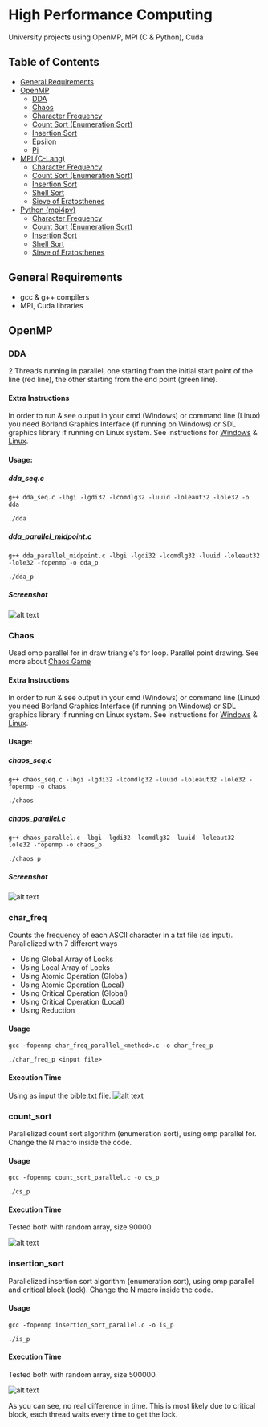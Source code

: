 # High Performance Computing

University projects using OpenMP, MPI (C & Python), Cuda

## Table of Contents
<!--ts-->
   * [General Requirements](#general-requirements)
   * [OpenMP](#openmp)
      * [DDA](#dda)
      * [Chaos](#chaos)
      * [Character Frequency](#char_freq)
      * [Count Sort (Enumeration Sort)](#count_sort)
      * [Insertion Sort](#insertion_sort)
      * [Epsilon](#epsilon)
      * [Pi](#pi)
   * [MPI (C-Lang)](#mpi)
     * [Character Frequency](#char_freq-mpi)
      * [Count Sort (Enumeration Sort)](#count_sort-mpi)
      * [Insertion Sort](#insertion_sort-mpi)
      * [Shell Sort](#insertion_sort)
      * [Sieve of Eratosthenes](#sieve)
   * [Python (mpi4py)](#mpi4py)
     * [Character Frequency](#char_freq-mpi4py)
     * [Count Sort (Enumeration Sort)](#count_sort-mpi4py)
     * [Insertion Sort](#insertion_sort-mpi4py)
     * [Shell Sort](#insertion_sort-mpi4py)
     * [Sieve of Eratosthenes](#sieve)

<!--te-->

## General Requirements

* gcc & g++ compilers
* MPI, Cuda libraries

## OpenMP

### DDA

2 Threads running in parallel, one starting from the initial start point of the line (red line), the other starting from the end point (green line).

#### Extra Instructions

In order to run & see output in your cmd (Windows) or command line (Linux) you need Borland Graphics Interface (if running on Windows) or SDL graphics library if running on Linux system. See instructions for [Windows](https://www.cs.colorado.edu/~main/bgi/dev-c++/) & [Linux](https://askubuntu.com/questions/525051/how-do-i-use-graphics-h-in-ubuntu). 

#### Usage:

##### dda_seq.c
```
g++ dda_seq.c -lbgi -lgdi32 -lcomdlg32 -luuid -loleaut32 -lole32 -o dda
```

```
./dda
```

##### dda_parallel_midpoint.c
```
g++ dda_parallel_midpoint.c -lbgi -lgdi32 -lcomdlg32 -luuid -loleaut32 -lole32 -fopenmp -o dda_p
```

```
./dda_p
```

##### Screenshot

![alt text](https://i.imgur.com/lbx36hV.png "dda")

### Chaos

Used omp parallel for in draw triangle's for loop. Parallel point drawing. See more about [Chaos Game](https://en.wikipedia.org/wiki/Chaos_game)

#### Extra Instructions

In order to run & see output in your cmd (Windows) or command line (Linux) you need Borland Graphics Interface (if running on Windows) or SDL graphics library if running on Linux system. See instructions for [Windows](https://www.cs.colorado.edu/~main/bgi/dev-c++/) & [Linux](https://askubuntu.com/questions/525051/how-do-i-use-graphics-h-in-ubuntu). 

#### Usage:

##### chaos_seq.c
```
g++ chaos_seq.c -lbgi -lgdi32 -lcomdlg32 -luuid -loleaut32 -lole32 -fopenmp -o chaos
```

```
./chaos
```

##### chaos_parallel.c
```
g++ chaos_parallel.c -lbgi -lgdi32 -lcomdlg32 -luuid -loleaut32 -lole32 -fopenmp -o chaos_p
```

```
./chaos_p
```

##### Screenshot

![alt text](https://i.imgur.com/63IPbCN.png "chaos_game")

### char_freq

Counts the frequency of each ASCII character in a txt file (as input).
Parallelized with 7 different ways

* Using Global Array of Locks
* Using Local Array of Locks
* Using Atomic Operation (Global)
* Using Atomic Operation (Local)
* Using Critical Operation (Global)
* Using Critical Operation (Local)
* Using Reduction

#### Usage

```
gcc -fopenmp char_freq_parallel_<method>.c -o char_freq_p
```

```
./char_freq_p <input file>
```

#### Execution Time

Using as input the bible.txt file.
![alt text](https://i.imgur.com/ePObqe9.png "char_freq")

### count_sort

Parallelized count sort algorithm (enumeration sort), using omp parallel for. Change the N macro inside the code.

#### Usage

```
gcc -fopenmp count_sort_parallel.c -o cs_p
```

```
./cs_p
```

#### Execution Time

Tested both with random array, size 90000.

![alt text](https://i.imgur.com/f1UNxsI.png "count_sort")

### insertion_sort

Parallelized insertion sort algorithm (enumeration sort), using omp parallel and critical block (lock). Change the N macro inside the code.

#### Usage

```
gcc -fopenmp insertion_sort_parallel.c -o is_p
```

```
./is_p
```

#### Execution Time

Tested both with random array, size 500000.

![alt text](https://i.imgur.com/I0vMMFg.png "insertion_sort")

As you can see, no real difference in time. This is most likely due to critical block, each thread waits every time to get the lock.
